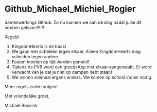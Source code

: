 Github_Michael_Michiel_Rogier
=============================

Samenwerkings Github. Zo nu kunnen we aan de slag nadat jullie dit hebben gelezen!!!!!!

Regels!

1. KingdomHearts is de baas!
2. We gaan niet schelden tegen elkaar. Alleen KingdomHearts mag schelden tegen andere.
3. Fouten moeten op tijd worden gemeld!
4. Tijdens de PVB word een groepsApp met elkaar aangemaakt. Er word verwacht van je dat je niet op dempen hebt staan!
5. We wonen allemaal ergens anders. We komen op school indien nodig.

Meer regels zullen volgen!

Met vriendelijke groet,

Michael Bossink
